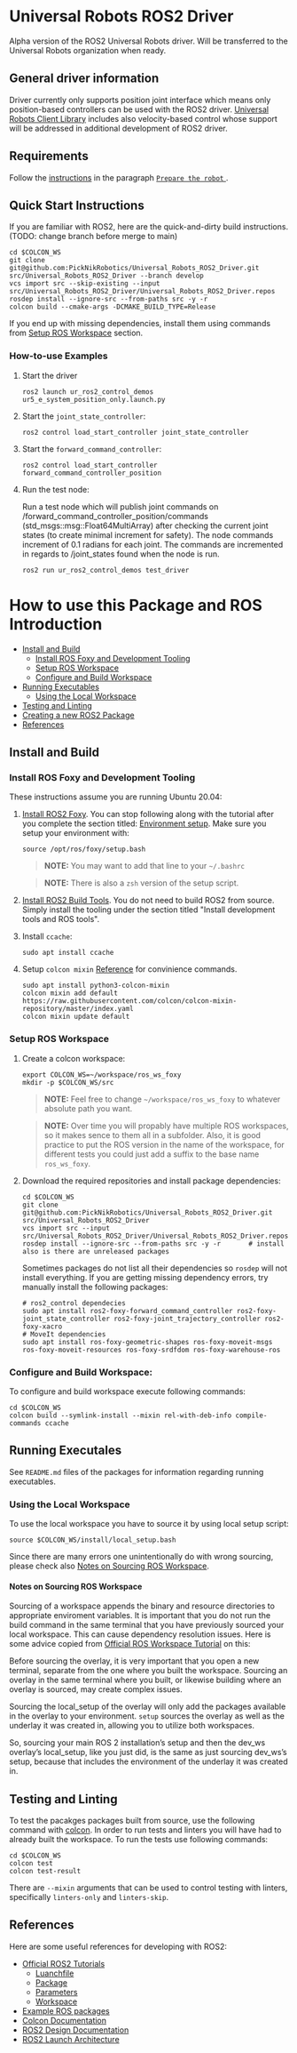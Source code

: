# Universal Robots ROS2 Driver

Alpha version of the ROS2 Universal Robots driver. Will be transferred to the Universal Robots organization when ready.


## General driver information

Driver currently only supports position joint interface which means only position-based controllers can be used with 
the ROS2 driver.
[Universal Robots Client Library](https://github.com/UniversalRobots/Universal_Robots_Client_Library) includes also
velocity-based control whose support will be addressed in additional development of ROS2 driver.


## Requirements

Follow the [instructions](https://github.com/UniversalRobots/Universal_Robots_ROS_Driver#setting-up-a-ur-robot-for-ur_robot_driver) in the paragraph [`Prepare the robot` ](https://github.com/UniversalRobots/Universal_Robots_ROS_Driver#prepare-the-robot).


## Quick Start Instructions

If you are familiar with ROS2, here are the quick-and-dirty build instructions. (TODO: change branch before merge to main)

  ```
  cd $COLCON_WS
  git clone git@github.com:PickNikRobotics/Universal_Robots_ROS2_Driver.git src/Universal_Robots_ROS2_Driver --branch develop
  vcs import src --skip-existing --input src/Universal_Robots_ROS2_Driver/Universal_Robots_ROS2_Driver.repos
  rosdep install --ignore-src --from-paths src -y -r
  colcon build --cmake-args -DCMAKE_BUILD_TYPE=Release
  ```
If you end up with missing dependencies, install them using commands from [Setup ROS Workspace](#setup-ros-workspace) section.


### How-to-use Examples

1. Start the driver

   ```
   ros2 launch ur_ros2_control_demos ur5_e_system_position_only.launch.py
   ```

2. Start the `joint_state_controller`:

   ```
   ros2 control load_start_controller joint_state_controller
   ```

3. Start the `forward_command_controller`:

   ```
   ros2 control load_start_controller forward_command_controller_position
   ```

4. Run the test node:

   Run a test node which will publish joint commands on /forward_command_controller_position/commands (std_msgs::msg::Float64MultiArray) after checking the current joint states (to create minimal increment for safety).
   The node commands increment of 0.1 radians for each joint.
   The commands are incremented in regards to /joint_states found when the node is run.

   ```
   ros2 run ur_ros2_control_demos test_driver
   ```


# How to use this Package and ROS Introduction

 - [Install and Build](#install-and-build)
   * [Install ROS Foxy and Development Tooling](#install-ros-foxy-and-development-tooling)
   * [Setup ROS Workspace](#setup-ros-workspace)
   * [Configure and Build Workspace](#configure-and-build-workspace)
 - [Running Executables](#running-executables)
   * [Using the Local Workspace](#using-the-local-workspace)
 - [Testing and Linting](#testing-and-linting)
 - [Creating a new ROS2 Package](#creating-a-new-ros2-package)
 - [References](#references)

## Install and Build

### Install ROS Foxy and Development Tooling

These instructions assume you are running Ubuntu 20.04:

1. [Install ROS2 Foxy](https://index.ros.org/doc/ros2/Installation/Foxy/Linux-Install-Debians/).
   You can stop following along with the tutorial after you complete the section titled: [Environment setup](https://index.ros.org/doc/ros2/Installation/Foxy/Linux-Install-Debians/#environment-setup).
   Make sure you setup your environment with:
   ```
   source /opt/ros/foxy/setup.bash
   ```

   > **NOTE:** You may want to add that line to your `~/.bashrc`

   > **NOTE:** There is also a `zsh` version of the setup script.

1. [Install ROS2 Build Tools](https://index.ros.org/doc/ros2/Installation/Foxy/Linux-Development-Setup/#install-development-tools-and-ros-tools).
   You do not need to build ROS2 from source.
   Simply install the tooling under the section titled "Install development tools and ROS tools".

1. Install `ccache`:
   ```
   sudo apt install ccache
   ```

1. Setup `colcon mixin` [Reference](https://github.com/colcon/colcon-mixin-repository) for convinience commands.
   ```
   sudo apt install python3-colcon-mixin
   colcon mixin add default https://raw.githubusercontent.com/colcon/colcon-mixin-repository/master/index.yaml
   colcon mixin update default
   ```

### Setup ROS Workspace

1. Create a colcon workspace:
   ```
   export COLCON_WS=~/workspace/ros_ws_foxy
   mkdir -p $COLCON_WS/src
   ```

   > **NOTE:** Feel free to change `~/workspace/ros_ws_foxy` to whatever absolute path you want.

   > **NOTE:** Over time you will propably have multiple ROS workspaces, so it makes sence to them all in a subfolder.
     Also, it is good practice to put the ROS version in the name of the workspace, for different tests you could just add a suffix to the base name `ros_ws_foxy`.

1. Download the required repositories and install package dependencies:
   ```
   cd $COLCON_WS
   git clone git@github.com:PickNikRobotics/Universal_Robots_ROS2_Driver.git src/Universal_Robots_ROS2_Driver
   vcs import src --input src/Universal_Robots_ROS2_Driver/Universal_Robots_ROS2_Driver.repos
   rosdep install --ignore-src --from-paths src -y -r       # install also is there are unreleased packages
   ```

   Sometimes packages do not list all their dependencies so `rosdep` will not install everything.
   If you are getting missing dependency errors, try manually install the following packages:
   ```
   # ros2_control dependecies
   sudo apt install ros2-foxy-forward_command_controller ros2-foxy-joint_state_controller ros2-foxy-joint_trajectory_controller ros2-foxy-xacro
   # MoveIt dependencies
   sudo apt install ros-foxy-geometric-shapes ros-foxy-moveit-msgs ros-foxy-moveit-resources ros-foxy-srdfdom ros-foxy-warehouse-ros
   ```

### Configure and Build Workspace:
To configure and build workspace execute following commands:
  ```
  cd $COLCON_WS
  colcon build --symlink-install --mixin rel-with-deb-info compile-commands ccache
  ```

## Running Executales

See `README.md` files of the packages for information regarding running executables.

<Add here some concrete data about current repository>

### Using the Local Workspace

To use the local workspace you have to source it by using local setup script:
  ```
  source $COLCON_WS/install/local_setup.bash
  ```
Since there are many errors one unintentionally do with wrong sourcing, please check also [Notes on Sourcing ROS Workspace](#notes-on-sourcing-ros-workspace).

#### Notes on Sourcing ROS Workspace

Sourcing of a workspace appends the binary and resource directories to appropriate enviroment variables.
It is important that you do not run the build command in the same terminal that you have previously sourced your local workspace.
This can cause dependency resolution issues.
Here is some advice copied from [Official ROS Workspace Tutorial](https://index.ros.org/doc/ros2/Tutorials/Workspace/Creating-A-Workspace/) on this:

Before sourcing the overlay, it is very important that you open a new terminal, separate from the one where you built the workspace.
Sourcing an overlay in the same terminal where you built, or likewise building where an overlay is sourced, may create complex issues.

Sourcing the local_setup of the overlay will only add the packages available in the overlay to your environment.
`setup` sources the overlay as well as the underlay it was created in, allowing you to utilize both workspaces.

So, sourcing your main ROS 2 installation’s setup and then the dev_ws overlay’s local_setup, like you just did, is the same as just sourcing dev_ws’s setup, because that includes the environment of the underlay it was created in.


## Testing and Linting

To test the pacakges packages built from source, use the following command with [colcon](https://colcon.readthedocs.io/en/released/).
In order to run tests and linters you will have had to already built the workspace.
To run the tests use following commands:
  ```
  cd $COLCON_WS
  colcon test
  colcon test-result
  ```

There are `--mixin` arguments that can be used to control testing with linters, specifically `linters-only` and `linters-skip`.


## References

Here are some useful references for developing with ROS2:

 - [Official ROS2 Tutorials](https://index.ros.org/doc/ros2/Tutorials/)
   * [Luanchfile](https://index.ros.org/doc/ros2/Tutorials/Launch-Files/Creating-Launch-Files/)
   * [Package](https://index.ros.org/doc/ros2/Tutorials/Creating-Your-First-ROS2-Package/)
   * [Parameters](https://index.ros.org/doc/ros2/Tutorials/Parameters/Understanding-ROS2-Parameters/)
   * [Workspace](https://index.ros.org/doc/ros2/Tutorials/Workspace/Creating-A-Workspace/)
 - [Example ROS packages](https://github.com/ros2/examples)
 - [Colcon Documentation](https://colcon.readthedocs.io/en/released/#)
 - [ROS2 Design Documentation](https://design.ros2.org/)
 - [ROS2 Launch Architecture](https://github.com/ros2/launch/blob/master/launch/doc/source/architecture.rst)

